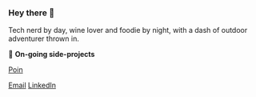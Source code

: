 ### Hey there 👋

Tech nerd by day, wine lover and foodie by night, with a dash of outdoor adventurer thrown in.

🔭 __On-going side-projects__

[Poin](https://poin.io)

[Email](mailto:tomasrsduarte@gmail.com)
[LinkedIn](https://www.linkedin.com/in/tommy-almeida/)
